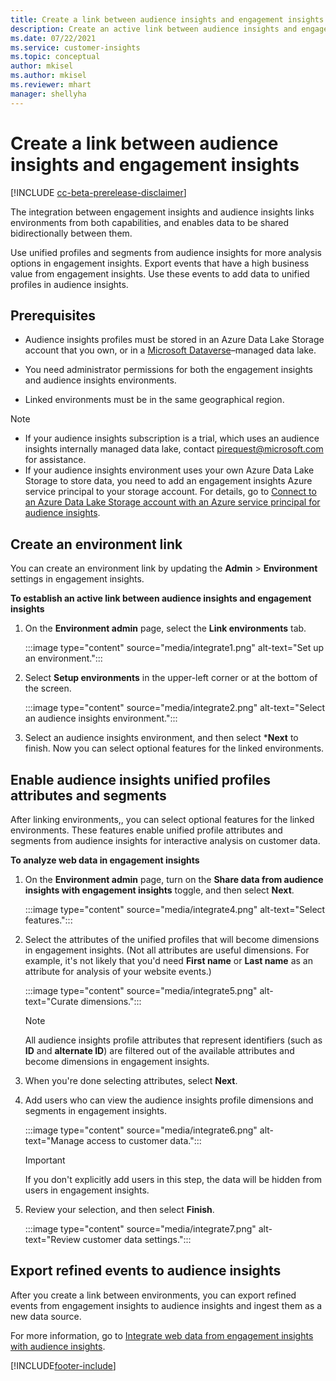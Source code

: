 ```yaml
---
title: Create a link between audience insights and engagement insights
description: Create an active link between audience insights and engagement insights to enable bidirectional sharing of data.
ms.date: 07/22/2021
ms.service: customer-insights
ms.topic: conceptual
author: mkisel
ms.author: mkisel
ms.reviewer: mhart
manager: shellyha
---
```


# Create a link between audience insights and engagement insights

[!INCLUDE [cc-beta-prerelease-disclaimer](includes/cc-beta-prerelease-disclaimer.md)]

The integration between engagement insights and audience insights links environments from both capabilities, and enables data to be shared bidirectionally between them.<!--note from editor: Suggested.-->

Use unified profiles and segments from audience insights for more analysis options in engagement insights. Export events that have a high business value from engagement insights. Use these events to add data to unified profiles in audience insights.

## Prerequisites

- Audience insights profiles must be stored in an Azure Data Lake Storage account that you own, or in a [Microsoft Dataverse](/powerapps/maker/data-platform/data-platform-intro.md)&ndash;managed data lake. 

- You need administrator permissions for both the engagement insights and audience insights environments.

- Linked environments must be in the same geographical region.

> [!NOTE]
> - If your audience insights subscription is a trial, which uses an audience insights internally managed data lake, contact [pirequest@microsoft.com](mailto:pirequest@microsoft.com) for assistance. 
> - If your audience insights environment uses your own Azure Data Lake Storage to store data, you need to add an engagement insights Azure service principal to your storage account. For details, go to [Connect to an Azure Data Lake Storage account with an Azure service principal for audience insights](../audience-insights/connect-service-principal.md). 

## Create an environment link

You can create an environment link by updating the **Admin** > **Environment** settings in engagement insights.<!--note from editor: Let me know if you'd like to talk about procedure headings!-->
<!--markdownlint-disable MD036-->
**To establish an active link between audience insights and engagement insights**

1. On the **Environment admin** page, select the **Link environments** tab.

    :::image type="content" source="media/integrate1.png" alt-text="Set up an environment.":::

1. Select **Setup environments** in the upper-left corner or at the bottom of the screen.<!--note from editor: Just FYI, it's okay (preferable, even) to describe just one place for the user to click - our procedures don't have to cover every possible way to perform a step.-->

     :::image type="content" source="media/integrate2.png" alt-text="Select an audience insights environment.":::

1. Select an audience insights environment, and then select ***Next** to finish. Now you can select optional features for the linked environments.
 
## Enable audience insights unified profiles attributes and segments

After linking environments,<!--note from editor: You don't need a link to the section immediately preceding this one. If these were long sections separated by pages' worth of text, the link would make sense (and in such a case I'd suggest using the phrase "earlier in this topic," so the reader knows that they'll be going to a place in the present article).-->, you can select optional features for the linked environments. These features enable unified profile attributes and segments from audience insights for interactive analysis on customer data.

**To analyze web data in engagement insights**

1. On the **Environment admin** page, turn on the **Share data from audience insights with engagement insights** toggle, and then select **Next**.<!--note from editor: Via MWSG. -->

    :::image type="content" source="media/integrate4.png" alt-text="Select features.":::

1. Select the attributes of the unified profiles that will become dimensions in engagement insights. (Not all attributes are useful dimensions. For example, it's not likely that you'd need **First name** or **Last name**<!--note from editor: MWSG likes attributes to be bold.--> as an attribute for analysis of your website events.)

    :::image type="content" source="media/integrate5.png" alt-text="Curate dimensions.":::

   >[!NOTE]
   > All audience insights profile attributes that represent identifiers (such as **ID** and **alternate ID**<!--note from editor: Edit okay, or is this one attribute **ID, alternate ID**?-->) are filtered out of the available attributes and become dimensions in engagement insights.

1. When you're done selecting attributes, select **Next**.
1. Add users who can view the audience insights profile dimensions and segments in engagement insights.

    :::image type="content" source="media/integrate6.png" alt-text="Manage access to customer data.":::

   > [!IMPORTANT]
   > If you don't explicitly add users in this step, the data will be hidden from users in engagement insights.

1. Review your selection, and then select **Finish**.

    :::image type="content" source="media/integrate7.png" alt-text="Review customer data settings.":::

## Export refined events to audience insights

After you create a link between environments, you can export refined events from engagement insights to audience insights and ingest them as a new data source. 

For more information, go to [Integrate web data from engagement insights with audience insights](../audience-insights/integrate-engagement-insights.md).

<!--
## Share engagement insights refined events with audience insights

After you create a link between environments, a new option becomes available for you to share [refined events](refined-events.md) with audience insights.

Consider the following when creating refined events for audience insights: 

- Provide a meaningful name for the refined event. It will be used as an activity name in audience insights.
- Select at least the following properties to create an activity in audience insights: 
    - Signal.Action.Name indicates the activity details.
    - Signal.User.Id maps with the customer ID.
    - Signal.View.Uri is a web address as a basis for segments or measures.
    - Signal.Export.Id is a primary key for events.
    - Signal.Timestamp determines the date and time for the activity.

To share refined events:

1. From the engagement insights menu, select **Data** and then select the **Events** tab.
2. On the **Action** menu, select **Share as activity**.

    :::image type="content" source="media/integrate8.png" alt-text="Data shared events settings.":::

3. You can view and stop actively shared events on the **Export and Sharing** tab.
4. -- per Michael K, we need a mock here (Mukesh needs to update to reflect what happens in AUI once a user shares a refined event (i.e. no longer AUI, data wrangler needs to go discover data in the storage, the shared event is available as a DS and entity, correct?)

### Attach refined events shared as activities to unified profiles in audience insights

You can bring customer web activity data from engagement insights into audience insights. In addition to transactional, demographic, or behavioral data, you can view activities on the web in unified customer profiles. You can then use these profiles to get insights such as segments, measures, and predictions for audience activation.

Follow the steps in [data unification](../audience-insights/data-unification.md) to map, match, and merge website authentication information to unified profiles in audience insights.

You can also share refined events that are now available in audience insights, identified as data sources and entities. 

Next, you can relate event data from engagement insights as unified activities in customer profiles.

### Relate refined event data as an activity of a customer profile

After unifying the data, you can configure the activity for the customer profile. For more information, go to [Customer activities](../audience-insights/activities.md).

:::image type="content" source="media/web-event-activity.png" alt-text="Activities page with expanded Edit activity pane.":::

Next, configure the new activity by using mapping elements: 

- **Primary Key**: Signal.Export.Id, a unique ID that is available for every event record in engagement insights. This property is automatically generated.

- **Timestamp**: Signal.Timestamp in the event property.

- **Event**: Signal.Name, the event name that you want to track.

- **Web address**: Signal.View.Uri that refers to the URI of the page that created the event.

- **Details**: Signal.Action.Name to represent the information to associate with the event. The selected property in this case indicates that the event is for email promotion.

- **Activity type**: In this example, we choose the existing activity type WebLog. This selection is a useful filter option to run prediction models or create segments based on this activity type.

- **Set up relationship**: This important setting ties the activity to existing customer profiles. **Signal.User.Id** is the identifier configured in the SDK to be collected. It relates to the user ID in other data sources that are configured in audience insights. 

This example configures the relationship between Signal.User.Id and RetailCustomers:CustomerRetailId, which is the primary key that was identified in the map step of the data unification process.

After processing the activities, you can review customer records and open a customer card to see activities from engagement insights in the timeline. 

> [!TIP]
> To find a customer ID that has an engagement insights activity, go to **Entities** and preview the data for the UnifiedActivity entity. **ActivityTypeDisplay = WebLog** contains the engagement insights activity configured in the preceding example. Copy the customer ID for one of those records and search<!--note from editor: Edit okay? I couldn't quite follow this.-- > for that ID on the **Customers** page.

--> 

[!INCLUDE[footer-include](../includes/footer-banner.md)]
